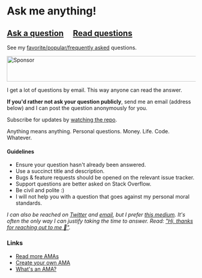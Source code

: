 # Ask me anything!

## [Ask a question](https://github.com/jeanpaul1304/ama/issues/new) &nbsp;&nbsp;&nbsp; [Read questions](https://github.com/jeanpaul1304/ama/issues?q=is%3Aissue+is%3Aclosed)

See my [favorite/popular/frequently asked](https://github.com/jeanpaul1304/ama/issues?utf8=%E2%9C%93&q=label%3A%22favorite%2Fpopular%2Ffrequently%20asked%22%20) questions.

<a href="https://app.codesponsor.io/link/PKGFLnhDiFvsUA5P4kAXfiPs/jeanpaul1304/ama" rel="nofollow"><img src="https://app.codesponsor.io/embed/PKGFLnhDiFvsUA5P4kAXfiPs/jeanpaul1304/ama.svg" style="width: 888px; height: 68px;" alt="Sponsor" /></a>

I get a lot of questions by email. This way anyone can read the answer.

**If you'd rather not ask your question publicly**, send me an email (address below) and I can post the question anonymously for you.

Subscribe for updates by [watching the repo](https://github.com/jeanpaul1304/ama/watchers).

Anything means anything. Personal questions. Money. Life. Code. Whatever.

#### Guidelines

- Ensure your question hasn't already been answered.
- Use a succinct title and description.
- Bugs & feature requests should be opened on the relevant issue tracker.
- Support questions are better asked on Stack Overflow.
- Be civil and polite :)
- I will not help you with a question that goes against my personal moral standards.

*I can also be reached on [Twitter](https://twitter.com/jeanpaul1304) and [email](mailto:kent+ama@doddsfamily.us), but I prefer [this medium](https://github.com/jeanpaul1304/ama/issues/new). It's often the only way I can justify taking the time to answer. Read: ["Hi, thanks for reaching out to me 👋"](https://medium.com/@jeanpaul1304/hi-thanks-for-reaching-out-to-me-d970e7e6632).*

### Links

- [Read more AMAs](https://github.com/sindresorhus/amas)
- [Create your own AMA](../../fork)
- [What's an AMA?](https://en.wikipedia.org/wiki/Reddit#IAmA_and_AMA)
